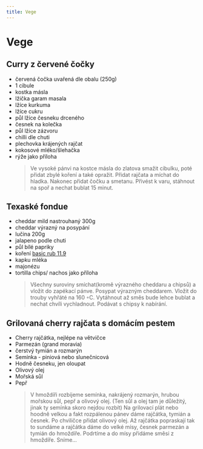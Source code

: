 ```yaml
---
title: Vege
---
```


# Vege

## Curry z červené čočky

- červená čočka uvařená dle obalu (250g)
- 1 cibule
- kostka másla
- lžička garam masala
- lžíce kurkuma
- lžíce cukru
- půl lžíce česneku drceného
- česnek na kolečka
- půl lžíce zázvoru
- chilli dle chuti
- plechovka krájených rajčat
- kokosové mléko/šlehačka
- rýže jako příloha
  > Ve vysoké pánvi na kostce másla do zlatova smažit cibulku,
  > poté přidat zbylé koření a také opražit. Přidat rajčata a míchat do hladka. Nakonec přidat čočku a smetanu. Přivést k
  > varu, stáhnout na spoř a nechat bublat 15 minut.

## Texaské fondue

- cheddar mild nastrouhaný 300g
- cheddar výrazný na posypání
- lučina 200g
- jalapeno podle chuti
- půl bílé papriky
- koření [basic rub 11.9](/Omacky/index.html#Basic-rub)
- kapku mléka
- majonézu
- tortilla chips/ nachos jako příloha
  > Všechny suroviny smíchat(kromě výrazného cheddaru a
  > chipsů) a vložit do zapékací pánve. Posypat výrazným cheddarem. Vložit do trouby vyhřáté na 160 ◦C. Vytáhnout až
  > směs bude lehce bublat a nechat chvíli vychladnout. Podávat
  > s chipsy k nabírání.

## Grilovaná cherry rajčata s domácím pestem

- Cherry rajčátka, nejlépe na větvičce
- Parmezán (grand moravia)
- čerstvý tymián a rozmarýn
- Semínka - piniová nebo slunečnicová
- Hodně česneku, jen oloupat
- Olivový olej
- Mořská sůl
- Pepř
  > V hmoždíři rozbijeme semínka, nakrájený rozmarýn, hrubou
  > mořskou sůl, pepř a olivový olej. (Ten sůl a olej tam je důležitý, jinak ty semínka skoro nejdou rozbít)
  > Na grilovací plát nebo hoodně velkou a fakt rozpálenou pánev
  > dáme rajčátka, tymián a česnek. Po chviličce přidat olivový
  > olej. Až rajčátka popraskají tak to sundáme a rajčátka dáme
  > do velké mísy, česnek parmezán a tymián do hmoždíře. Podrtíme a do mísy přidáme směsi z hmoždíře. Sníme...
